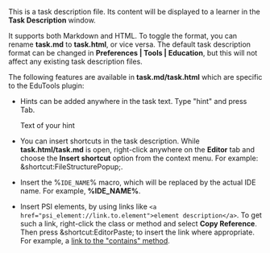 This is a task description file. Its content will be displayed to a learner in the **Task Description** window.

It supports both Markdown and HTML.
To toggle the format, you can rename **task.md** to **task.html**, or vice versa.
The default task description format can be changed in **Preferences | Tools | Education**, but this will not affect any existing task description files.

The following features are available in **task.md/task.html** which are specific to the EduTools plugin:

- Hints can be added anywhere in the task text. Type "hint" and press Tab. <div class="hint">Text of your hint</div>

- You can insert shortcuts in the task description.
While **task.html/task.md** is open, right-click anywhere on the **Editor** tab and choose the **Insert shortcut** option from the context menu.
For example: &shortcut:FileStructurePopup;.

- Insert the &percnt;`IDE_NAME`&percnt; macro, which will be replaced by the actual IDE name.
For example, **%IDE_NAME%**.

- Insert PSI elements, by using links like `<a href="psi_element://link.to.element">element description</a>`.
To get such a link, right-click the class or method and select **Copy Reference**. Then press &shortcut:EditorPaste; to insert the link where appropriate.
For example, a <a href="psi_element://java.lang.String#contains">link to the "contains" method</a>.